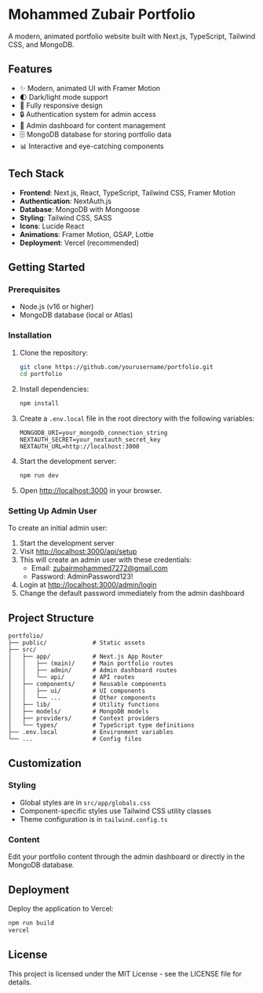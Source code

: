 # Mohammed Zubair Portfolio

A modern, animated portfolio website built with Next.js, TypeScript, Tailwind CSS, and MongoDB.

## Features

- ✨ Modern, animated UI with Framer Motion
- 🌓 Dark/light mode support
- 📱 Fully responsive design
- 🔒 Authentication system for admin access
- 📝 Admin dashboard for content management
- 🗄️ MongoDB database for storing portfolio data
- 📊 Interactive and eye-catching components

## Tech Stack

- **Frontend**: Next.js, React, TypeScript, Tailwind CSS, Framer Motion
- **Authentication**: NextAuth.js
- **Database**: MongoDB with Mongoose
- **Styling**: Tailwind CSS, SASS
- **Icons**: Lucide React
- **Animations**: Framer Motion, GSAP, Lottie
- **Deployment**: Vercel (recommended)

## Getting Started

### Prerequisites

- Node.js (v16 or higher)
- MongoDB database (local or Atlas)

### Installation

1. Clone the repository:
   ```bash
   git clone https://github.com/yourusername/portfolio.git
   cd portfolio
   ```

2. Install dependencies:
   ```bash
   npm install
   ```

3. Create a `.env.local` file in the root directory with the following variables:
   ```
   MONGODB_URI=your_mongodb_connection_string
   NEXTAUTH_SECRET=your_nextauth_secret_key
   NEXTAUTH_URL=http://localhost:3000
   ```

4. Start the development server:
   ```bash
   npm run dev
   ```

5. Open [http://localhost:3000](http://localhost:3000) in your browser.

### Setting Up Admin User

To create an initial admin user:

1. Start the development server
2. Visit [http://localhost:3000/api/setup](http://localhost:3000/api/setup)
3. This will create an admin user with these credentials:
   - Email: zubairmohammed7272@gmail.com
   - Password: AdminPassword123!
4. Login at [http://localhost:3000/admin/login](http://localhost:3000/admin/login)
5. Change the default password immediately from the admin dashboard

## Project Structure

```
portfolio/
├── public/             # Static assets
├── src/
│   ├── app/            # Next.js App Router
│   │   ├── (main)/     # Main portfolio routes
│   │   ├── admin/      # Admin dashboard routes
│   │   └── api/        # API routes
│   ├── components/     # Reusable components
│   │   ├── ui/         # UI components
│   │   └── ...         # Other components
│   ├── lib/            # Utility functions
│   ├── models/         # MongoDB models
│   ├── providers/      # Context providers
│   └── types/          # TypeScript type definitions
├── .env.local          # Environment variables
└── ...                 # Config files
```

## Customization

### Styling

- Global styles are in `src/app/globals.css`
- Component-specific styles use Tailwind CSS utility classes
- Theme configuration is in `tailwind.config.ts`

### Content

Edit your portfolio content through the admin dashboard or directly in the MongoDB database.

## Deployment

Deploy the application to Vercel:

```bash
npm run build
vercel
```

## License

This project is licensed under the MIT License - see the LICENSE file for details.
